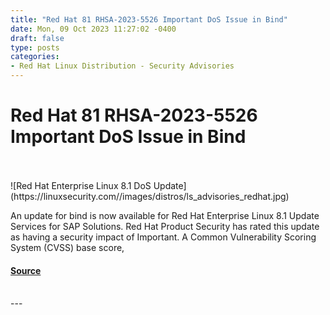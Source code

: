 ```yaml
---
title: "Red Hat 81 RHSA-2023-5526 Important DoS Issue in Bind"
date: Mon, 09 Oct 2023 11:27:02 -0400
draft: false
type: posts
categories: 
- Red Hat Linux Distribution - Security Advisories
---
```

# Red Hat 81 RHSA-2023-5526 Important DoS Issue in Bind

<br/>

<br/>
![Red Hat Enterprise Linux 8.1 DoS Update](https://linuxsecurity.com//images/distros/ls_advisories_redhat.jpg)

An update for bind is now available for Red Hat Enterprise Linux 8.1 Update Services for SAP Solutions. Red Hat Product Security has rated this update as having a security impact of Important. A Common Vulnerability Scoring System (CVSS) base score,

#### [Source](https://linuxsecurity.com/advisories/red-hat/redhat-rhsa-2023-5526-01-important-bind-security-update-6kiqn9w1c9bb)

<br/>
---
